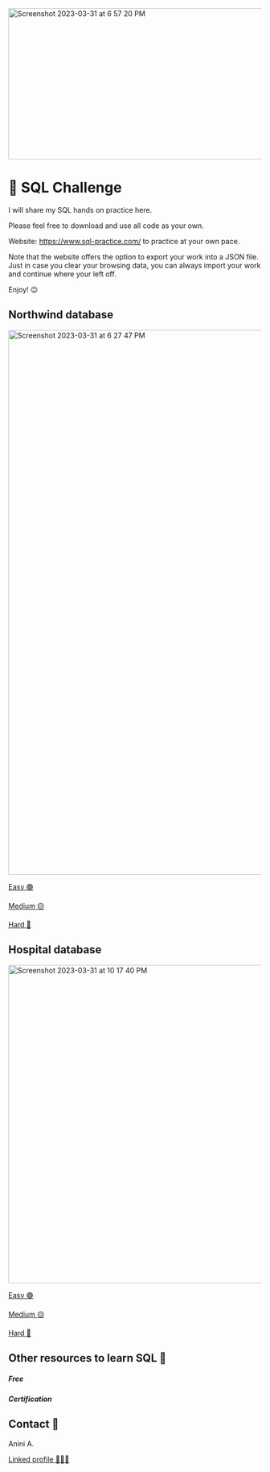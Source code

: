 <img width="700" height= "300" alt="Screenshot 2023-03-31 at 6 57 20 PM" src="https://user-images.githubusercontent.com/25376135/229257925-f64d924f-34a5-4357-8ca8-154d22a4299f.png">

# 🎯 SQL Challenge

I will share my SQL hands on practice here. 

Please feel free to download and use all code as your own.

Website: https://www.sql-practice.com/ to practice at your own pace.

Note that the website offers the option to export your work into a JSON file. Just in case you clear your browsing data, you can always import your work and continue where your left off. 

Enjoy! 😉 

## Northwind database

<img width="1082" alt="Screenshot 2023-03-31 at 6 27 47 PM" src="https://user-images.githubusercontent.com/25376135/229259462-ea0d0a4d-fe1d-4626-bb65-b4c9fcc72391.png">

[Easy 🟢](Northwind_db/Easy.md)

[Medium 🟡](Northwind_db/Medium.md)

[Hard 🔴](Northwind_db/Hard.md)


## Hospital database

<img width="632" alt="Screenshot 2023-03-31 at 10 17 40 PM" src="https://user-images.githubusercontent.com/25376135/229263473-da9c9dee-fcb7-4044-8a8d-8072970f068d.png">

[Easy 🟢](Hospital_db/Easy.md)

[Medium 🟡](Hospital_db/Medium.md)

[Hard 🔴](Hospital_db/Hard.md)

## Other resources to learn SQL 📖

##### Free

##### Certification

## Contact 🪪

Anini A.

[Linked profile 👨🏾‍🦲](https://www.linkedin.com/in/anini-amoakon)
